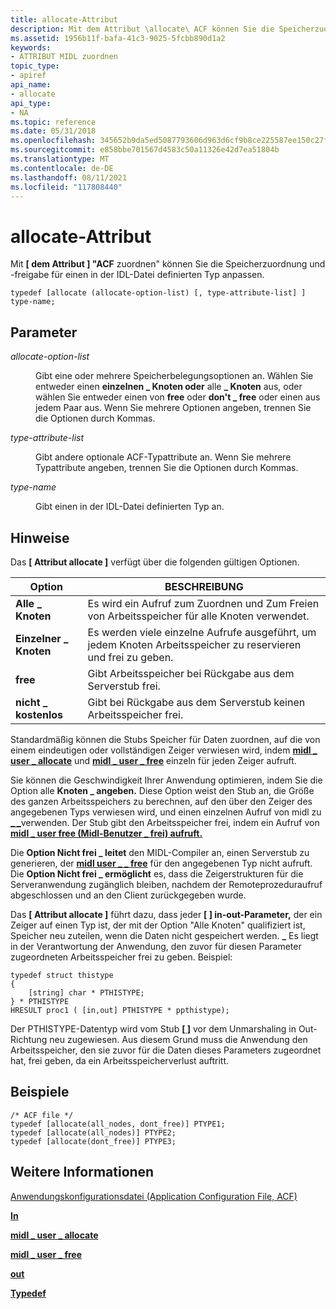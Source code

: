 ```yaml
---
title: allocate-Attribut
description: Mit dem Attribut \allocate\ ACF können Sie die Speicherzuordnung und -freigabe für einen in der IDL-Datei definierten Typ anpassen.
ms.assetid: 1956b11f-bafa-41c3-9025-5fcbb890d1a2
keywords:
- ATTRIBUT MIDL zuordnen
topic_type:
- apiref
api_name:
- allocate
api_type:
- NA
ms.topic: reference
ms.date: 05/31/2018
ms.openlocfilehash: 345652b9da5ed5087793606d963d6cf9b8ce225587ee150c27f6410ae99b8d25
ms.sourcegitcommit: e858bbe701567d4583c50a11326e42d7ea51804b
ms.translationtype: MT
ms.contentlocale: de-DE
ms.lasthandoff: 08/11/2021
ms.locfileid: "117808440"
---
```

# <a name="allocate-attribute"></a>allocate-Attribut

Mit **\[ dem Attribut \] "ACF** zuordnen" können Sie die Speicherzuordnung und -freigabe für einen in der IDL-Datei definierten Typ anpassen.

``` syntax
typedef [allocate (allocate-option-list) [, type-attribute-list] ] type-name;
```

## <a name="parameters"></a>Parameter

<dl> <dt>

*allocate-option-list* 
</dt> <dd>

Gibt eine oder mehrere Speicherbelegungsoptionen an. Wählen Sie entweder einen **einzelnen \_ Knoten oder** alle **\_ Knoten** aus, oder wählen Sie entweder einen von **free** oder **don't \_ free** oder einen aus jedem Paar aus. Wenn Sie mehrere Optionen angeben, trennen Sie die Optionen durch Kommas.

</dd> <dt>

*type-attribute-list* 
</dt> <dd>

Gibt andere optionale ACF-Typattribute an. Wenn Sie mehrere Typattribute angeben, trennen Sie die Optionen durch Kommas.

</dd> <dt>

*type-name* 
</dt> <dd>

Gibt einen in der IDL-Datei definierten Typ an.

</dd> </dl>

## <a name="remarks"></a>Hinweise

Das **\[ Attribut allocate \]** verfügt über die folgenden gültigen Optionen.



| Option           | BESCHREIBUNG                                                           |
|------------------|-----------------------------------------------------------------------|
| **Alle \_ Knoten**   | Es wird ein Aufruf zum Zuordnen und Zum Freien von Arbeitsspeicher für alle Knoten verwendet.             |
| **Einzelner \_ Knoten** | Es werden viele einzelne Aufrufe ausgeführt, um jedem Knoten Arbeitsspeicher zu reservieren und frei zu geben. |
| **free**         | Gibt Arbeitsspeicher bei Rückgabe aus dem Serverstub frei.                          |
| **nicht \_ kostenlos**   | Gibt bei Rückgabe aus dem Serverstub keinen Arbeitsspeicher frei.                  |



 

Standardmäßig können die Stubs Speicher für Daten zuordnen, auf die von einem eindeutigen oder vollständigen Zeiger verwiesen wird, indem [**midl \_ user \_ allocate**](midl-user-allocate-1.md) und [**midl \_ user \_ free**](midl-user-free-1.md) einzeln für jeden Zeiger aufruft.

Sie können die Geschwindigkeit Ihrer Anwendung optimieren, indem Sie die Option alle **Knoten \_ angeben.** Diese Option weist den Stub an, die Größe des ganzen Arbeitsspeichers zu berechnen, auf den über den Zeiger des angegebenen Typs verwiesen wird, und einen einzelnen Aufruf von midl zu [**\_ \_**](midl-user-allocate-1.md)verwenden. Der Stub gibt den Arbeitsspeicher frei, indem ein Aufruf von [**midl \_ user free (Midl-Benutzer \_ frei) aufruft.**](midl-user-free-1.md)

Die **Option Nicht frei \_ leitet** den MIDL-Compiler an, einen Serverstub zu generieren, der [**midl user \_ \_ free**](midl-user-free-1.md) für den angegebenen Typ nicht aufruft. Die **Option Nicht frei \_ ermöglicht** es, dass die Zeigerstrukturen für die Serveranwendung zugänglich bleiben, nachdem der Remoteprozeduraufruf abgeschlossen und an den Client zurückgegeben wurde.

Das **\[ Attribut allocate \]** führt dazu, dass jeder **\[ \] in-out-Parameter,** der ein Zeiger auf einen Typ ist, der mit der Option "Alle Knoten" qualifiziert ist, Speicher neu zuteilen, wenn die Daten nicht gespeichert werden. **\_** Es liegt in der Verantwortung der Anwendung, den zuvor für diesen Parameter zugeordneten Arbeitsspeicher frei zu geben. Beispiel:

``` syntax
typedef struct thistype 
{ 
    [string] char * PTHISTYPE;  
} * PTHISTYPE
HRESULT proc1 ( [in,out] PTHISTYPE * ppthistype);
```

Der PTHISTYPE-Datentyp wird vom Stub [**\[ \]**](out-idl.md) vor dem Unmarshaling in Out-Richtung neu zugewiesen. Aus diesem Grund muss die Anwendung den Arbeitsspeicher, den sie zuvor für die Daten dieses Parameters zugeordnet hat, frei geben, da ein Arbeitsspeicherverlust auftritt.

## <a name="examples"></a>Beispiele

``` syntax
/* ACF file */ 
typedef [allocate(all_nodes, dont_free)] PTYPE1; 
typedef [allocate(all_nodes)] PTYPE2; 
typedef [allocate(dont_free)] PTYPE3;
```

## <a name="see-also"></a>Weitere Informationen

<dl> <dt>

[Anwendungskonfigurationsdatei (Application Configuration File, ACF)](application-configuration-file-acf-.md)
</dt> <dt>

[**In**](in.md)
</dt> <dt>

[**midl \_ user \_ allocate**](midl-user-allocate-1.md)
</dt> <dt>

[**midl \_ user \_ free**](midl-user-free-1.md)
</dt> <dt>

[**out**](out-idl.md)
</dt> <dt>

[**Typedef**](typedef.md)
</dt> </dl>

 

 




